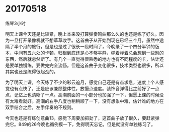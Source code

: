 # 20170518

练琴3小时

明天上课今天还是比较紧，晚上本来没打算弹奏鸣曲那么久的也还是练了好久。因为一旦打开录像机就不想草草收手。这首曲子从开始到现在已经三个月，虽然中途隔了半个月的旅行，但是也是过了很长一段时间了，今晚录了一个四分半钟的版本，中间有五六处的卡顿，归根到底还是心不够平静，弹着弹着总会想到一些别的东西，然后就忽然断了。有几个一直觉得很熟悉的地方也有不同程度的卡，估计还是要单独慢练，要做完完全流畅。但是这首曲子变化很多，技术类型也很多，所以其实也还是练得很起劲的。

为了明天上课，今天练了不少的彩云追月，感觉自己还是有点求急，速度上个人感觉也有点快了，还是应该兼顾整体性，放慢点速度。装饰音弹得比之前好了一点点，记忆上也清晰了一点。高潮前面的一小部分也加强了一下，但愿上课的时候没有太难看就好。高潮的右手八度也稍稍顺了一下，没有想象中难，估计难的地方在双手结合之后，左手伴奏的不规则。

今天也还是有练创意曲13，感觉下周要加把劲了，这首曲子放了很久，要赶紧弹完它。849的26今晚也循例摸一下，免得明天忘记，但是就没有单独练习了。
